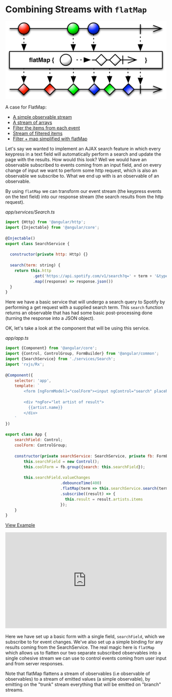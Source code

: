 # Combining Streams with `flatMap`

![](../images/flat-map.png)

A case for FlatMap:

- [A simple observable stream](http://jsbin.com/nutegi/36/edit?js,console)
- [A stream of arrays](http://jsbin.com/lerake/3/edit?js,console)
- [Filter the items from each event](http://jsbin.com/widadiz/2/edit?js,console)
- [Stream of filtered items](http://jsbin.com/reyoja/2/edit?js,console)
- [Filter + map simplified with flatMap](http://jsbin.com/sahiye/2/edit?js,console)


Let's say we wanted to implement an AJAX search feature in which every keypress in a text field will automatically perform a search and update the page with the results. How would this look? Well we would have an observable subscribed to events coming from an input field, and on every change of input we want to perform some http request, which is also an observable we subscribe to. What we end up with is an observable of an observable. 

By using `flatMap` we can transform our event stream (the keypress events on the text field) into our response stream (the search results from the http request).

*app/services/Search.ts* 

```js
import {Http} from '@angular/http';
import {Injectable} from '@angular/core';

@Injectable()
export class SearchService {
  
  constructor(private http: Http) {}
  
  search(term: string) {
    return this.http
    		.get('https://api.spotify.com/v1/search?q=' + term + '&type=artist')
    		.map((response) => response.json())
  }
}
```

Here we have a basic service that will undergo a search query to Spotify by performing a get request with a supplied search term. This `search` function returns an observable that has had some basic post-processing done (turning the response into a JSON object). 

OK, let's take a look at the component that will be using this service. 

*app/app.ts*

```js
import {Component} from '@angular/core';
import {Control, ControlGroup, FormBuilder} from '@angular/common';
import {SearchService} from './services/Search';
import 'rxjs/Rx';

@Component({
	selector: 'app',
	template: `
		<form [ngFormModel]="coolForm"><input ngControl="search" placeholder="Search Spotify artist"></form>
		
		<div *ngFor="let artist of result">
		  {{artist.name}}
		</div>
	`
})

export class App {
	searchField: Control;
	coolForm: ControlGroup;
	
	constructor(private searchService: SearchService, private fb: FormBuilder) {
		this.searchField = new Control();
		this.coolForm = fb.group({search: this.searchField});
		
		this.searchField.valueChanges
						.debounceTime(400)
						.flatMap(term => this.searchService.search(term))
						.subscribe((result) => {
						  this.result = result.artists.items
						});
	}
}
```
[View Example](http://plnkr.co/edit/l9YXqdfsptd6jG64b5lV?p=preview)

<iframe class="no-pdf" style="width: 100%; height: 300px" src="http://embed.plnkr.co/l9YXqdfsptd6jG64b5lV/" frameborder="0" allowfullscren="allowfullscren"></iframe>

Here we have set up a basic form with a single field, `searchField`, which we subscribe to for event changes. 
We've also set up a simple binding for any results coming from the SearchService. 
The real magic here is `flatMap` which allows us to flatten our two separate subscribed observables 
into a single cohesive stream we can use to control events coming from user input and from server responses. 

Note that flatMap flattens a stream of observables (i.e observable of observables) to a stream of emitted values (a simple observable), by emitting on the "trunk" stream everything that will be emitted on "branch" streams.
